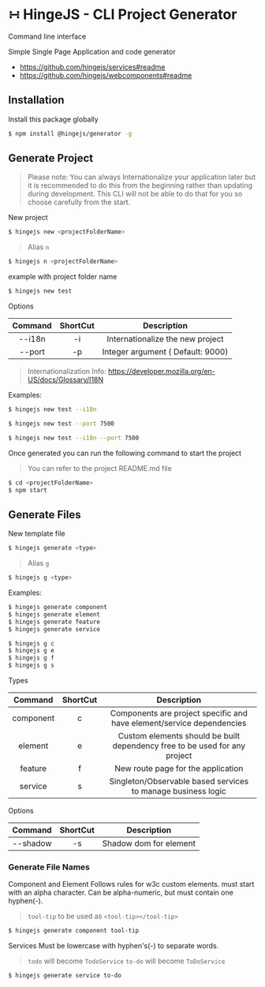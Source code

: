 # &#8762; HingeJS - CLI Project Generator

Command line interface

Simple Single Page Application and code generator

- https://github.com/hingejs/services#readme
- https://github.com/hingejs/webcomponents#readme

## Installation

Install this package globally

```sh
$ npm install @hingejs/generator -g
```

## Generate Project

> Please note:  You can always Internationalize your application later but it is recommended to do this from the beginning rather than updating during development. This CLI will not be able to do that for you so choose carefully from the start.

New project

```sh
$ hingejs new <projectFolderName>
```

> Alias `n`

```sh
$ hingejs n <projectFolderName>
```

example with project folder name 

```sh
$ hingejs new test
```

Options

| Command  | ShortCut | Description |
|:---------:|:---------:|:---------:|
| --i18n | -i | Internationalize the new project |
| --port <number> | -p | Integer argument ( Default: 9000) |

> Internationalization Info: https://developer.mozilla.org/en-US/docs/Glossary/I18N

Examples:

```sh
$ hingejs new test --i18n
```

```sh
$ hingejs new test --port 7500
```

```sh
$ hingejs new test --i18n --port 7500
```

Once generated you can run the following command to start the project
> You can refer to the project README.md file
```sh
$ cd <projectFolderName>
$ npm start
```

## Generate Files

New template file

```sh
$ hingejs generate <type>
```

> Alias `g`

```sh
$ hingejs g <type>
```

Examples:

```sh
$ hingejs generate component
$ hingejs generate element
$ hingejs generate feature
$ hingejs generate service

$ hingejs g c
$ hingejs g e
$ hingejs g f
$ hingejs g s
```

Types

| Command  | ShortCut | Description |
|:---------:|:---------:|:---------:|
| component | c | Components are project specific and have element/service dependencies |
| element | e | Custom elements should be built dependency free to be used for any project |
| feature | f | New route page for the application |
| service | s | Singleton/Observable based services to manage business logic |

Options

| Command  | ShortCut | Description |
|:---------:|:---------:|:---------:|
| --shadow | -s | Shadow dom for element |

### Generate File Names

Component and Element
  Follows rules for w3c custom elements.  must start with an alpha character.  Can be alpha-numeric, but must contain one hyphen(-).
   > `tool-tip` to be used as `<tool-tip></tool-tip>`
```sh
$ hingejs generate component tool-tip
```
 

Services
  Must be lowercase with hyphen's(-) to separate words.
  > `todo` will become `TodoService`
  > `to-do` will become `ToDoService`
```sh
$ hingejs generate service to-do
```
